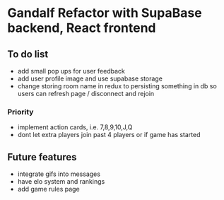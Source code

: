 # Gandalf Refactor with SupaBase backend, React frontend

## To do list
- add small pop ups for user feedback
- add user profile image and use supabase storage
- change storing room name in redux to persisting something in db so users can refresh page / disconnect and rejoin


### Priority
- implement action cards, i.e. 7,8,9,10,J,Q
- dont let extra players join past 4 players or if game has started

## Future features
- integrate gifs into messages
- have elo system and rankings
- add game rules page


